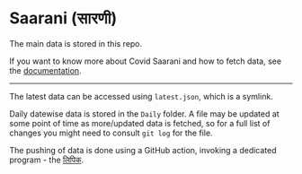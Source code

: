 # Saarani (सारणी)

The main data is stored in this repo.

If you want to know more about Covid Saarani and how to fetch data,
see the [documentation](https://github.com/covid-saarani/documentation).

---

The latest data can be accessed using `latest.json`, which is a symlink.

Daily datewise data is stored in the `Daily` folder. A file may be updated at
some point of time as more/updated data is fetched, so for a full list of
changes you might need to consult `git log` for the file.

The pushing of data is done using a GitHub action, invoking a dedicated
program - the [लिपिक](https://github.com/covid-saarani/lipik).
